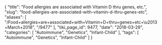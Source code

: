 {
    "title": "Food allergies are associated with Vitamin D thru genes, etc.",
    "slug": "food-allergies-are-associated-with-vitamin-d-thru-genes-etc",
    "aliases": [
        "/Food+allergies+are+associated+with+Vitamin+D+thru+genes+etc+\u2013+March+2018",
        "/9477"
    ],
    "tiki_page_id": 9477,
    "date": "2018-03-29",
    "categories": [
        "Autoimmune",
        "Genetics",
        "Infant-Child"
    ],
    "tags": [
        "Autoimmune",
        "Genetics",
        "Infant-Child"
    ]
}